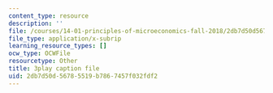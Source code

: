 ```yaml
---
content_type: resource
description: ''
file: /courses/14-01-principles-of-microeconomics-fall-2018/2db7d50d56785519b7867457f032fdf2_oFL2Hxqg7eo.vtt
file_type: application/x-subrip
learning_resource_types: []
ocw_type: OCWFile
resourcetype: Other
title: 3play caption file
uid: 2db7d50d-5678-5519-b786-7457f032fdf2
---
```

